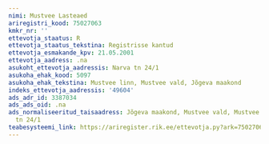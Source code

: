 ```yaml
---
nimi: Mustvee Lasteaed
ariregistri_kood: 75027063
kmkr_nr: ''
ettevotja_staatus: R
ettevotja_staatus_tekstina: Registrisse kantud
ettevotja_esmakande_kpv: 21.05.2001
ettevotja_aadress: .na
asukoht_ettevotja_aadressis: Narva tn 24/1
asukoha_ehak_kood: 5097
asukoha_ehak_tekstina: Mustvee linn, Mustvee vald, Jõgeva maakond
indeks_ettevotja_aadressis: '49604'
ads_adr_id: 3387034
ads_ads_oid: .na
ads_normaliseeritud_taisaadress: Jõgeva maakond, Mustvee vald, Mustvee linn, Narva
  tn 24/1
teabesysteemi_link: https://ariregister.rik.ee/ettevotja.py?ark=75027063&ref=rekvisiidid
---
```


